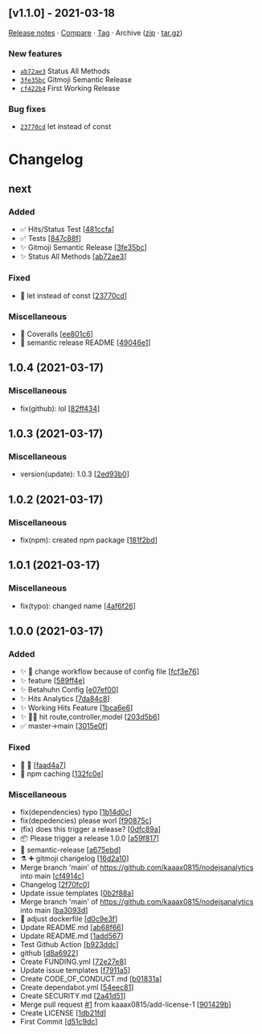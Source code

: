 ## [v1.1.0] - 2021-03-18

[Release notes](https://github.com/kaaax0815/nodejsanalytics/releases/tag/v1.1.0) · [Compare](https://github.com/kaaax0815/nodejsanalytics/compare/v1.0.4...v1.1.0) · [Tag](https://github.com/kaaax0815/nodejsanalytics/tree/v1.1.0) · Archive ([zip](https://github.com/kaaax0815/nodejsanalytics/archive/v1.1.0.zip) · [tar.gz](https://github.com/kaaax0815/nodejsanalytics/archive/v1.1.0.tar.gz))

### New features

- [`ab72ae3`](https://github.com/kaaax0815/nodejsanalytics/commit/ab72ae3)  Status All Methods
- [`3fe35bc`](https://github.com/kaaax0815/nodejsanalytics/commit/3fe35bc)  Gitmoji Semantic Release
- [`cf422b4`](https://github.com/kaaax0815/nodejsanalytics/commit/cf422b4)  First Working Release

### Bug fixes

- [`23770cd`](https://github.com/kaaax0815/nodejsanalytics/commit/23770cd)  let instead of const

# Changelog

<a name="next"></a>
## next

### Added

- ✅ Hits/Status Test [[481ccfa](https://github.com/kaaax0815/nodejsanalytics/commit/481ccfa1dc2a8095fe37d52e6cd3c390e4612ed8)]
- ✅ Tests [[847c88f](https://github.com/kaaax0815/nodejsanalytics/commit/847c88f3723efd692e970ec79dab414ded9844e2)]
- ✨ Gitmoji Semantic Release [[3fe35bc](https://github.com/kaaax0815/nodejsanalytics/commit/3fe35bca92bae79dafea140caf17cfffe2a1723d)]
- ✨ Status All Methods [[ab72ae3](https://github.com/kaaax0815/nodejsanalytics/commit/ab72ae38932ca2c060ef046c4f0afea60875a6a1)]

### Fixed

- 🐛 let instead of const [[23770cd](https://github.com/kaaax0815/nodejsanalytics/commit/23770cdf6e851e96a1fdfee0103c7584e164ebdc)]

### Miscellaneous

- 🙈 Coveralls [[ee801c6](https://github.com/kaaax0815/nodejsanalytics/commit/ee801c6fe8bcb89eaf86efb8c882f4a8db0fed7c)]
- 📝 semantic release README [[49046e1](https://github.com/kaaax0815/nodejsanalytics/commit/49046e189aa087a145d2604d638db91f2b121fe4)]


<a name="1.0.4"></a>
## 1.0.4 (2021-03-17)

### Miscellaneous

-  fix(github): lol [[82ff434](https://github.com/kaaax0815/nodejsanalytics/commit/82ff434da87e5aa953c167e6a1456e259bc43eec)]


<a name="1.0.3"></a>
## 1.0.3 (2021-03-17)

### Miscellaneous

-  version(update): 1.0.3 [[2ed93b0](https://github.com/kaaax0815/nodejsanalytics/commit/2ed93b02a7326dd907c01eab423fe38ff68cfecc)]


<a name="1.0.2"></a>
## 1.0.2 (2021-03-17)

### Miscellaneous

-  fix(npm): created npm package [[181f2bd](https://github.com/kaaax0815/nodejsanalytics/commit/181f2bdeb4fcbffad52667ef9f1a416386ad35a2)]


<a name="1.0.1"></a>
## 1.0.1 (2021-03-17)

### Miscellaneous

-  fix(typo): changed name [[4af6f26](https://github.com/kaaax0815/nodejsanalytics/commit/4af6f2696b8243abe8c92bd603a4aa6f4f76ab56)]


<a name="1.0.0"></a>
## 1.0.0 (2021-03-17)

### Added

- ✨ 💚 change workflow because of config file [[fcf3e76](https://github.com/kaaax0815/nodejsanalytics/commit/fcf3e76e2e3ce9878e74b6354ec17b741d3e1e61)]
- ✨ feature [[589ff4e](https://github.com/kaaax0815/nodejsanalytics/commit/589ff4e73e9b7d8b6d4e083e092c71fda222323b)]
- ✨ Betahuhn Config [[e07ef00](https://github.com/kaaax0815/nodejsanalytics/commit/e07ef00bd7880184bc0f42106481390d3820e70b)]
- ✨ Hits Analytics [[7da84c8](https://github.com/kaaax0815/nodejsanalytics/commit/7da84c8fed847101425cb312ad99c019dc5de89c)]
- ✨ Working Hits Feature [[1bca6e6](https://github.com/kaaax0815/nodejsanalytics/commit/1bca6e619bd705771a323502195435fcaf0c2e15)]
- ✨ 🚧💩 hit route,controller,model [[203d5b6](https://github.com/kaaax0815/nodejsanalytics/commit/203d5b61c1a8ec644db4f9b2dfcc32a150381ac4)]
- ✅ master-&gt;main [[3015e0f](https://github.com/kaaax0815/nodejsanalytics/commit/3015e0f3d7de68a114d768dfc34800d1068746f1)]

### Fixed

- 💚 🚀 [[faad4a7](https://github.com/kaaax0815/nodejsanalytics/commit/faad4a7d0f5ffb28262ab4fd00bea3e5b3c49e1b)]
- 💚 npm caching [[132fc0e](https://github.com/kaaax0815/nodejsanalytics/commit/132fc0e93b70acb119966b43d9b8fed80f181564)]

### Miscellaneous

-  fix(dependencies) typo [[1b14d0c](https://github.com/kaaax0815/nodejsanalytics/commit/1b14d0cdac20350b0a23b8c5e6040979a5c15652)]
-  fix(depedencies) please worl [[f90875c](https://github.com/kaaax0815/nodejsanalytics/commit/f90875ca21b52c58aa38eae4306b86ed4a8df4ea)]
-  (fix) does this trigger a release? [[0dfc89a](https://github.com/kaaax0815/nodejsanalytics/commit/0dfc89a6203bf0b2eeaa3f284369197033b1213f)]
- 📦 Please trigger a release 1.0.0 [[a59f817](https://github.com/kaaax0815/nodejsanalytics/commit/a59f817182e7c0e6c330f5b6ad9f746002546f88)]
-  👷 semantic-release [[a675ebd](https://github.com/kaaax0815/nodejsanalytics/commit/a675ebd6121dd432b251e828a6f667e89828d014)]
- ⚗️ ➕ gitmoji changelog [[16d2a10](https://github.com/kaaax0815/nodejsanalytics/commit/16d2a109ca3737417a3f071b936e084a34d8d52d)]
-  Merge branch &#x27;main&#x27; of https://github.com/kaaax0815/nodejsanalytics into main [[cf4914c](https://github.com/kaaax0815/nodejsanalytics/commit/cf4914c26ae1d6a01d4e253c7877b08a40ec775f)]
-  Changelog [[2f70fc0](https://github.com/kaaax0815/nodejsanalytics/commit/2f70fc052793038dcbb7eb44f0a5897aeb028d06)]
-  Update issue templates [[0b2f88a](https://github.com/kaaax0815/nodejsanalytics/commit/0b2f88ac7900d17dd00c06a40869a3ee82ab3bfa)]
-  Merge branch &#x27;main&#x27; of https://github.com/kaaax0815/nodejsanalytics into main [[ba3093d](https://github.com/kaaax0815/nodejsanalytics/commit/ba3093dc611e7e80e702baa8a253cf63e24c7b7d)]
- 🔨 adjust dockerfile [[d0c9e3f](https://github.com/kaaax0815/nodejsanalytics/commit/d0c9e3f3d9c74aae8941f3c533eb27abd87dec4a)]
-  Update README.md [[ab68f66](https://github.com/kaaax0815/nodejsanalytics/commit/ab68f66590bb8e4ff62673e6946a040c23f63333)]
-  Update README.md [[1add567](https://github.com/kaaax0815/nodejsanalytics/commit/1add567320fe3637b1bc66b8df08f78bcd7f4936)]
-  Test Github Action [[b923ddc](https://github.com/kaaax0815/nodejsanalytics/commit/b923ddcc69b0c690bd0e18875d627af2a63ac611)]
-  github [[d8a6922](https://github.com/kaaax0815/nodejsanalytics/commit/d8a69226d67cafc90fabd6c54f758d34aefd85e3)]
-  Create FUNDING.yml [[72e27e8](https://github.com/kaaax0815/nodejsanalytics/commit/72e27e8b15839304006d963aee86e3237f2a93a7)]
-  Update issue templates [[f7911a5](https://github.com/kaaax0815/nodejsanalytics/commit/f7911a58a1d5bb79c101cc5f40677251fae4c806)]
-  Create CODE_OF_CONDUCT.md [[b01831a](https://github.com/kaaax0815/nodejsanalytics/commit/b01831a9bbc4561ac140cbf33e41db2f68c6c14c)]
-  Create dependabot.yml [[54eec81](https://github.com/kaaax0815/nodejsanalytics/commit/54eec81c5a7faf2e36103c8de121fc7ef7713969)]
-  Create SECURITY.md [[2a41d51](https://github.com/kaaax0815/nodejsanalytics/commit/2a41d511774280f762e0611384f2fd1eb6ada829)]
-  Merge pull request [#1](https://github.com/kaaax0815/nodejsanalytics/issues/1) from kaaax0815/add-license-1 [[901429b](https://github.com/kaaax0815/nodejsanalytics/commit/901429b49ecea68fc973bdabb7165f301642bc8a)]
-  Create LICENSE [[1db21fd](https://github.com/kaaax0815/nodejsanalytics/commit/1db21fdfbd9692c9998a308aca761fe5b0ca046e)]
-  First Commit [[d51c9dc](https://github.com/kaaax0815/nodejsanalytics/commit/d51c9dc1446e296301c03b75411aee579ab17682)]
